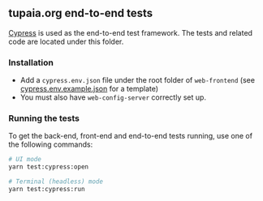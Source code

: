 ## tupaia.org end-to-end tests

[Cypress](https://www.cypress.io/) is used as the end-to-end test framework. The tests and related code are located under this folder.

### Installation

- Add a `cypress.env.json` file under the root folder of `web-frontend` (see [cypress.env.example.json](https://github.com/beyondessential/tupaia/tree/dev/packages/web-frontend/cypress.env.example.json) for a template)
- You must also have `web-config-server` correctly set up.

### Running the tests

To get the back-end, front-end and end-to-end tests running, use one of the following commands:

```bash
# UI mode
yarn test:cypress:open

# Terminal (headless) mode
yarn test:cypress:run
```
